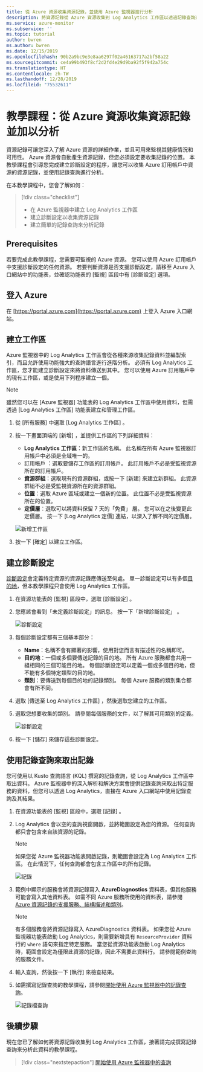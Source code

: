 ```yaml
---
title: 從 Azure 資源收集資源記錄，並使用 Azure 監視器進行分析
description: 將資源記錄從 Azure 資源收集到 Log Analytics 工作區以透過記錄查詢進行分析的診斷設定教學課程。
ms.service: azure-monitor
ms.subservice: ''
ms.topic: tutorial
author: bwren
ms.author: bwren
ms.date: 12/15/2019
ms.openlocfilehash: 90b2a9bc9e3e8aa6297f02a46163717a2bf58a22
ms.sourcegitcommit: ce4a99b493f8cf2d2fd4e29d9ba92f5f942a754c
ms.translationtype: HT
ms.contentlocale: zh-TW
ms.lasthandoff: 12/28/2019
ms.locfileid: "75532611"
---
```

# <a name="tutorial-collect-and-analyze-resource-logs-from-an-azure-resource"></a>教學課程：從 Azure 資源收集資源記錄並加以分析

資源記錄可讓您深入了解 Azure 資源的詳細作業，並且可用來監視其健康情況和可用性。 Azure 資源會自動產生資源記錄，但您必須設定要收集記錄的位置。 本教學課程會引導您完成建立診斷設定的程序，讓您可以收集 Azure 訂用帳戶中資源的資源記錄，並使用記錄查詢進行分析。

在本教學課程中，您會了解如何：

> [!div class="checklist"]
> * 在 Azure 監視器中建立 Log Analytics 工作區
> * 建立診斷設定以收集資源記錄 
> * 建立簡單的記錄查詢來分析記錄


## <a name="prerequisites"></a>Prerequisites

若要完成此教學課程，您需要可監視的 Azure 資源。 您可以使用 Azure 訂用帳戶中支援診斷設定的任何資源。 若要判斷資源是否支援診斷設定，請移至 Azure 入口網站中的功能表，並確認功能表的 [監視]  區段中有 [診斷設定]  選項。


## <a name="log-in-to-azure"></a>登入 Azure
在 [https://portal.azure.com](https://portal.azure.com) 上登入 Azure 入口網站。


## <a name="create-a-workspace"></a>建立工作區
Azure 監視器中的 Log Analytics 工作區會從各種來源收集記錄資料並編製索引，而且允許使用功能強大的查詢語言進行進階分析。 必須有 Log Analytics 工作區，您才能建立診斷設定來將資料傳送到其中。 您可以使用 Azure 訂用帳戶中的現有工作區，或是使用下列程序建立一個。 

> [!NOTE]
> 雖然您可以在 [Azure 監視器]  功能表的 Log Analytics 工作區中使用資料，但需透過 [Log Analytics 工作區]  功能表建立和管理工作區。

1. 從 [所有服務]  中選取 [Log Analytics 工作區]  。
2. 按一下畫面頂端的 [新增]  ，並提供工作區的下列詳細資料：
   - **Log Analytics 工作區**：新工作區的名稱。 此名稱在所有 Azure 監視器訂用帳戶中必須是全域唯一的。
   - 訂用帳戶  ：選取要儲存工作區的訂用帳戶。 此訂用帳戶不必是受監視資源所在的訂用帳戶。
   - **資源群組**：選取現有的資源群組，或按一下 [新建]  來建立新群組。 此資源群組不必是受監視資源所在的資源群組。
   - **位置**：選取 Azure 區域或建立一個新的位置。 此位置不必是受監視資源所在的位置。
   - **定價層**：選取可以將資料保留 7 天的「免費」  層。 您可以在之後變更此定價層。 按一下 [Log Analytics 定價]  連結，以深入了解不同的定價層。

    ![新增工作區](media/tutorial-resource-logs/new-workspace.png)

3. 按一下 [確定]  以建立工作區。

## <a name="create-a-diagnostic-setting"></a>建立診斷設定
[診斷設定](../platform/diagnostic-settings.md)會定義特定資源的資源記錄應傳送至何處。 單一診斷設定可以有多個[目的地](../platform/diagnostic-settings.md#destinations)，但本教學課程只會使用 Log Analytics 工作區。

1. 在資源功能表的 [監視]  區段中，選取 [診斷設定]  。
2. 您應該會看到「未定義診斷設定」的訊息。 按一下「新增診斷設定」  。

    ![診斷設定](media/tutorial-resource-logs/diagnostic-settings.png)

3. 每個診斷設定都有三個基本部分：
 
   - **Name**：名稱不會有顯著的影響，使用對您而言有描述性的名稱即可。
   - **目的地**：一個或多個要傳送記錄的目的地。 所有 Azure 服務都會共用一組相同的三個可能目的地。 每個診斷設定可以定義一個或多個目的地，但不能有多個特定類型的目的地。 
   - **類別**：要傳送到每個目的地的記錄類別。 每個 Azure 服務的類別集合都會有所不同。

4. 選取 [傳送至 Log Analytics 工作區]  ，然後選取您建立的工作區。
5. 選取您想要收集的類別。 請參閱每個服務的文件，以了解其可用類別的定義。

    ![診斷設定](media/tutorial-resource-logs/diagnostic-setting.png)

6. 按一下 [儲存]  來儲存這些診斷設定。

    
 
 ## <a name="use-a-log-query-to-retrieve-logs"></a>使用記錄查詢來取出記錄
您可使用以 Kusto 查詢語言 (KQL) 撰寫的記錄查詢，從 Log Analytics 工作區中取出資料。 Azure 監視器中的深入解析和解決方案會提供記錄查詢來取出特定服務的資料，但您可以透過 Log Analytics，直接在 Azure 入口網站中使用記錄查詢及其結果。 

1. 在資源功能表的 [監視]  區段中，選取 [記錄]  。
2. Log Analytics 會以空的查詢視窗開啟，並將範圍設定為您的資源。 任何查詢都只會包含來自該資源的記錄。

    > [!NOTE]
    > 如果您從 Azure 監視器功能表開啟記錄，則範圍會設定為 Log Analytics 工作區。 在此情況下，任何查詢都會包含工作區中的所有記錄。
   
    ![記錄](media/tutorial-resource-logs/logs.png)

4. 範例中顯示的服務會將資源記錄寫入 **AzureDiagnostics** 資料表，但其他服務可能會寫入其他資料表。 如需不同 Azure 服務所使用的資料表，請參閱 [Azure 資源記錄的支援服務、結構描述和類別](../platform/diagnostic-logs-schema.md)。

    > [!NOTE]
    > 有多個服務會將資源記錄寫入 AzureDiagnostics 資料表。 如果您從 Azure 監視器功能表啟動 Log Analytics，則需要新增具有 `ResourceProvider` 資料行的 `where` 語句來指定特定服務。 當您從資源功能表啟動 Log Analytics 時，範圍會設定為僅限此資源的記錄，因此不需要此資料行。 請參閱範例查詢的服務文件。


5. 輸入查詢，然後按一下 [執行]  來檢查結果。 
6. 如需撰寫記錄查詢的教學課程，請參閱[開始使用 Azure 監視器中的記錄查詢](../log-query/get-started-queries.md)。

    ![記錄檔查詢](media/tutorial-resource-logs/log-query-1.png)




## <a name="next-steps"></a>後續步驟
現在您已了解如何將資源記錄收集到 Log Analytics 工作區，接著請完成撰寫記錄查詢來分析此資料的教學課程。

> [!div class="nextstepaction"]
> [開始使用 Azure 監視器中的查詢](../log-query/get-started-queries.md)
